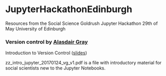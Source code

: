 # JupyterHackathonEdinburgh

Resources from the Social Science Goldrush Jupyter Hackathon 29th of May University of Edinburgh

### Version control by [Alasdair Gray](http://www.macs.hw.ac.uk/~ajg33)
Introduction to Version Control ([slides](https://www.dropbox.com/s/rtkvater1nngd0q/vcForSocialScientists.pptx?dl=0))

zz_intro_jupyter_20170124_vg_v1.pdf is a file with introductory material for social scientists new to the Jupyter Notebooks.
